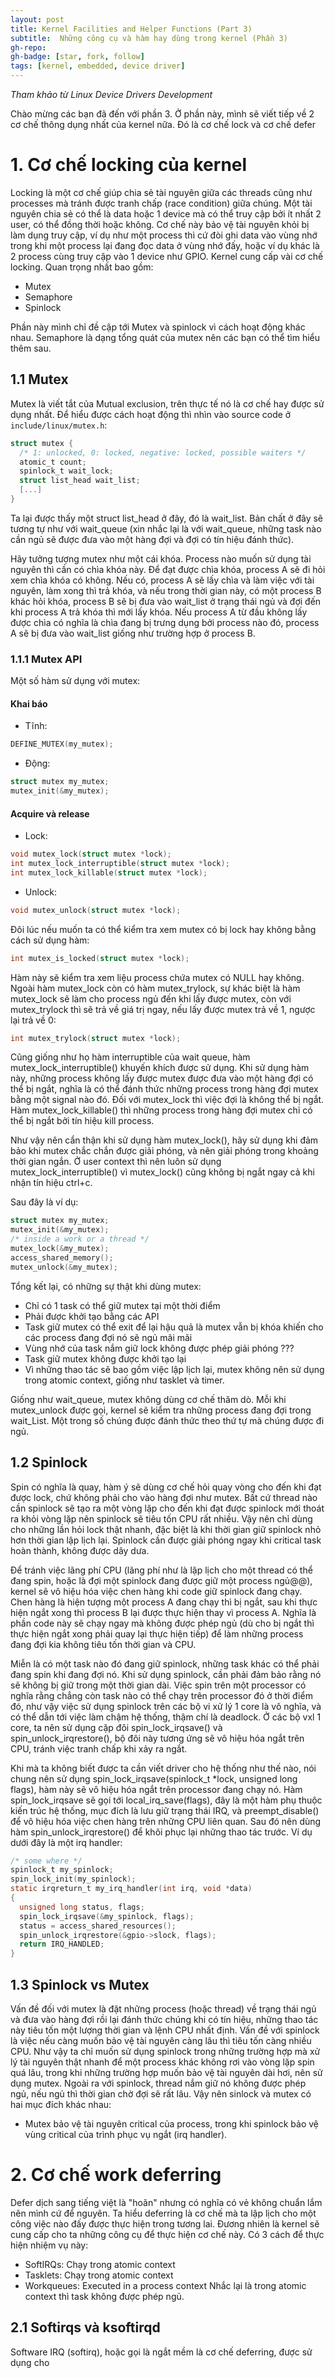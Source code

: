 ```yaml
---
layout: post
title: Kernel Facilities and Helper Functions (Part 3)  
subtitle:  Những công cụ và hàm hay dùng trong kernel (Phần 3)
gh-repo: 
gh-badge: [star, fork, follow]
tags: [kernel, embedded, device driver]
---
```


_Tham khảo từ Linux Device Drivers Development_

Chào mừng các bạn đã đến với phần 3. Ở phần này, mình sẽ viết tiếp về 2 cơ chế thông dụng nhất của kernel nữa. Đó là cơ chế lock và cơ chế defer

# 1. Cơ chế locking của kernel

Locking là một cơ chế giúp chia sẻ tài nguyên giữa các threads cũng như processes mà tránh được tranh chấp (race condition) giữa chúng. Một tài nguyên chia sẻ có thể là data hoặc 1 device mà có thể truy cập bởi ít nhất 2 user, có thể đồng thời hoặc không. Cơ chế này bảo vệ tài nguyên khỏi bị làm dụng truy cập, ví dụ như một process thì cứ đòi ghi data vào vùng nhớ trong khi một process lại đang đọc data ở vùng nhớ đấy, hoặc ví dụ khác là 2 process cùng truy cập vào 1 device như GPIO. Kernel cung cấp vài cơ chế locking. Quan trọng nhất bao gồm:
- Mutex
- Semaphore
- Spinlock

Phần này mình chỉ đề cập tới Mutex và spinlock vì cách hoạt động khác nhau. Semaphore là dạng tổng quát của mutex nên các bạn có thể tìm hiểu thêm sau.

## 1.1 Mutex
Mutex là viết tắt của Mutual exclusion, trên thực tế nó là cơ chế hay được sử dụng nhất. Để hiểu được cách hoạt động thì nhìn vào source code ở ```include/linux/mutex.h```:
```c
struct mutex {
  /* 1: unlocked, 0: locked, negative: locked, possible waiters */
  atomic_t count;
  spinlock_t wait_lock;
  struct list_head wait_list;
  [...]
}
```
Ta lại được thấy một struct list_head ở đây, đó là wait_list. Bản chất ở đây sẽ tương tự như với wait_queue (xin nhắc lại là với wait_queue, những task nào cần ngủ sẽ được đưa vào một hàng đợi và đợi có tín hiệu đánh thức).

Hãy tưởng tượng mutex như một cái khóa. Process nào muốn sử dụng tài nguyên thì cần có chìa khóa này. Để đạt được chìa khóa, process A sẽ đi hỏi xem chìa khóa có không. Nếu có, process A sẽ lấy chìa và làm việc với tài nguyên, làm xong thì trả khóa, và nếu trong thời gian này, có một process B khác hỏi khóa, process B sẽ bị đưa vào wait_list ở trạng thái ngủ và đợi đến khi process A trả khóa thì mới lấy khóa. Nếu process A từ đầu không lấy được chìa có nghĩa là chìa đang bị trưng dụng bởi process nào đó, process A sẽ bị đưa vào wait_list giống như trường hợp ở process B. 

### 1.1.1 Mutex API
Một số hàm sử dụng với mutex:

#### Khai báo
- Tĩnh:
```c
DEFINE_MUTEX(my_mutex);
```

- Động:
```c
struct mutex my_mutex;
mutex_init(&my_mutex);
```

#### Acquire và release
- Lock:
```c
void mutex_lock(struct mutex *lock);
int mutex_lock_interruptible(struct mutex *lock);
int mutex_lock_killable(struct mutex *lock);
```

- Unlock:
```c
void mutex_unlock(struct mutex *lock);
```

Đôi lúc nếu muốn ta có thể kiểm tra xem mutex có bị lock hay không bằng cách sử dụng hàm:
```c
int mutex_is_locked(struct mutex *lock);
```

Hàm này sẽ kiểm tra xem liệu process chứa mutex có NULL hay không. Ngoài hàm mutex_lock còn có hàm mutex_trylock, sự khác biệt là hàm mutex_lock sẽ làm cho process ngủ đến khi lấy được mutex, còn với mutex_trylock thì sẽ trả về giá trị ngay, nếu lấy được mutex trả về 1, ngược lại trả về 0:
```c
int mutex_trylock(struct mutex *lock);
```

Cũng giống như họ hàm interruptible của wait queue, hàm mutex_lock_interruptible() khuyến khích được sử dụng. Khi sử dụng hàm này, những process không lấy được mutex được đưa vào một hàng đợi có thể bị ngắt, nghĩa là có thể đánh thức những process trong hàng đợi mutex bằng một signal nào đó. Đối với mutex_lock thì việc đợi là không thể bị ngắt. Hàm mutex_lock_killable() thì những process trong hàng đợi mutex chỉ có thể bị ngắt bởi tín hiệu kill process.

Như vậy nên cẩn thận khi sử dụng hàm mutex_lock(), hãy sử dụng khi đảm bảo khi mutex chắc chắn được giải phóng, và nên giải phóng trong khoảng thời gian ngắn. Ở user context thì nên luôn sử dụng mutex_lock_interruptible() vì mutex_lock() cũng không bị ngắt ngay cả khi nhận tín hiệu ctrl+c.

Sau đây là ví dụ:
```c
struct mutex my_mutex;
mutex_init(&my_mutex);
/* inside a work or a thread */
mutex_lock(&my_mutex);
access_shared_memory();
mutex_unlock(&my_mutex);
```

Tổng kết lại, có những sự thật khi dùng mutex:
- Chỉ có 1 task có thể giữ mutex tại một thời điểm
- Phải được khởi tạo bằng các API
- Task giữ mutex có thể exit để lại hậu quả là mutex vẫn bị khóa khiến cho các process đang đợi nó sẽ ngủ mãi mãi
- Vùng nhớ của task nắm giữ lock không được phép giải phóng ??? 
- Task giữ mutex không được khởi tạo lại
- Vì những thao tác sẽ bao gồm việc lập lịch lại, mutex không nên sử dụng trong atomic context, giống như tasklet và timer.

Giống như wait_queue, mutex không dùng cơ chế thăm dò. Mỗi khi mutex_unlock được gọi, kernel sẽ kiểm tra những process đang đợi trong wait_List. Một trong số chúng được đánh thức theo thứ tự mà chúng được đi ngủ. 

## 1.2 Spinlock

Spin có nghĩa là quay, hàm ý sẽ dùng cơ chế hỏi quay vòng cho đến khi đạt được lock, chứ không phải cho vào hàng đợi như mutex.
Bất cứ thread nào cần spinlock sẽ tạo ra một vòng lặp cho đến khi đạt được spinlock mới thoát ra khỏi vòng lặp nên spinlock sẽ tiêu tốn CPU rất nhiều. Vậy nên chỉ dùng cho những lần hỏi lock thật nhanh, đặc biệt là khi thời gian giữ spinlock nhỏ hơn thời gian lập lịch lại. Spinlock cần được giải phóng ngay khi critical task hoàn thành, không được dây dưa.

Để tránh việc lãng phí CPU (lãng phí như là lập lịch cho một thread có thể đang spin, hoặc là đợi một spinlock đang được giữ một process ngủ@@), kernel sẽ vô hiệu hóa việc chen hàng khi code giữ spinlock đang chạy. Chen hàng là hiện tượng một process A đang chạy thì bị ngắt, sau khi thực hiện ngắt xong thì process B lại được thực hiện thay vì process A. Nghĩa là phần code này sẽ chạy ngay mà không được phép ngủ (dù cho bị ngắt thì thực hiện ngắt xong phải quay lại thực hiện tiếp) để làm những process đang đợi kia không tiêu tốn thời gian và CPU.

Miễn là có một task nào đó đang giữ spinlock, những task khác có thể phải đang spin khi đang đợi nó. Khi sử dụng spinlock, cần phải đảm bảo rằng nó sẽ không bị giữ trong một thời gian dài. Việc spin trên một processor có nghĩa rằng chẳng còn task nào có thể chạy trên processor đó ở thời điểm đó, như vậy việc sử dụng spinlock trên các bộ vi xử lý 1 core là vô nghĩa, và có thể dẫn tới việc làm chậm hệ thống, thậm chí là deadlock. Ở các bộ vxl 1 core, ta nên sử dụng cặp đôi 
spin_lock_irqsave() và spin_unlock_irqrestore(), bộ đôi này tương ứng sẽ vô hiệu hóa ngắt trên CPU, tránh việc tranh chấp khi xảy ra ngắt.

Khi mà ta không biết được ta cần viết driver  cho hệ thống như thế nào, nói chung nên sử dụng spin_lock_irqsave(spinlock_t *lock, unsigned long flags), hàm này sẽ vô hiệu hóa ngắt trên processor đang chạy nó. Hàm spin_lock_irqsave sẽ gọi tới local_irq_save(flags), đây là một hàm phụ thuộc kiến trúc hệ thống, mục đích là lưu giữ trạng thái IRQ, và preempt_disable() để vô hiệu hóa việc chen hàng trên những CPU liên quan. Sau đó nên dùng hàm spin_unlock_irqrestore() để khôi phục lại những thao tác trước. 
Ví dụ dưới đây là một irq handler:
```c
/* some where */
spinlock_t my_spinlock;
spin_lock_init(my_spinlock);
static irqreturn_t my_irq_handler(int irq, void *data)
{
  unsigned long status, flags;
  spin_lock_irqsave(&my_spinlock, flags);
  status = access_shared_resources();
  spin_unlock_irqrestore(&gpio->slock, flags);
  return IRQ_HANDLED;
}
```

## 1.3 Spinlock vs Mutex

Vấn đề đối với mutex là đặt những process (hoặc thread) về trạng thái ngủ và đưa vào hàng đợi rồi lại đánh thức chúng khi có tín hiệu, những thao tác này tiêu tốn một lượng thời gian và lệnh CPU nhất định. Vấn đề với spinlock là việc nếu càng muốn bảo vệ tài nguyên càng lâu thì tiêu tốn càng nhiều CPU. Như vậy ta chỉ muốn sử dụng spinlock trong những trường hợp mà xử lý tài nguyên thật nhanh để một process khác không rơi vào vòng lặp spin quá lâu, trong khi những trường hợp muốn bảo vệ tài nguyên dài hơi, nên sử dụng mutex. Ngoài ra với spinlock, thread nắm giữ nó không được phép ngủ, nếu ngủ thì thời gian chờ đợi sẽ rất lâu. Vậy nên sinlock và mutex có hai mục đích khác nhau:
- Mutex bảo vệ tài nguyên critical của process, trong khi spinlock bảo vệ vùng critical của trình phục vụ ngắt (irq handler).

# 2. Cơ chế work deferring 

Defer dịch sang tiếng việt là "hoãn" nhưng có nghĩa có vẻ không chuẩn lắm nên mình cứ để nguyên. Ta hiểu deferring là cơ chế mà ta lập lịch cho một công việc nào đấy được thực hiện trong tương lai. Đương nhiên là kernel sẽ cung cấp cho ta những công cụ để thực hiện cơ chế này. Có 3 cách để thực hiện nhiệm vụ này:
- SoftIRQs: Chạy trong atomic context
- Tasklets: Chạy trong atomic context
- Workqueues: Executed in a process context 
Nhắc lại là trong atomic context thì task không được phép ngủ. 

## 2.1 Softirqs và ksoftirqd

Software IRQ (softirq), hoặc gọi là ngắt mềm là cơ chế deferring, được sử dụng cho





















